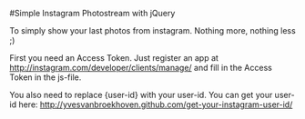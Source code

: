 #Simple Instagram Photostream with jQuery

To simply show your last photos from instagram. Nothing more, nothing less ;)

First you need an Access Token. Just register an app at http://instagram.com/developer/clients/manage/ and fill in the Access Token in the js-file.

You also need to replace {user-id} with your user-id. 
You can get your user-id here: http://yvesvanbroekhoven.github.com/get-your-instagram-user-id/